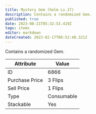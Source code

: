 ```yaml
---
title: Mystery Gem (helm Lv.17)
description: Contains a randomized Gem.
published: true
date: 2023-08-21T05:32:53.419Z
tags: items
editor: markdown
dateCreated: 2023-02-17T06:52:48.321Z
---
```


Contains a randomized Gem.

|Attribute|Value|
|-|-|
|ID|6866|
|Purchase Price|3 Flips|
|Sell Price|1 Flips|
|Type|Consumable|
|Stackable|Yes|

